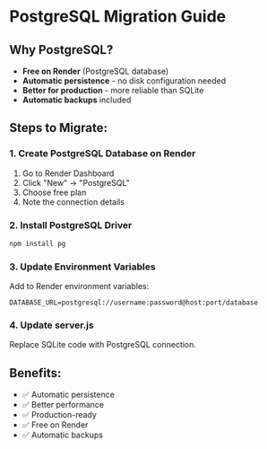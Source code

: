 # PostgreSQL Migration Guide

## Why PostgreSQL?
- **Free on Render** (PostgreSQL database)
- **Automatic persistence** - no disk configuration needed
- **Better for production** - more reliable than SQLite
- **Automatic backups** included

## Steps to Migrate:

### 1. Create PostgreSQL Database on Render
1. Go to Render Dashboard
2. Click "New" → "PostgreSQL"
3. Choose free plan
4. Note the connection details

### 2. Install PostgreSQL Driver
```bash
npm install pg
```

### 3. Update Environment Variables
Add to Render environment variables:
```
DATABASE_URL=postgresql://username:password@host:port/database
```

### 4. Update server.js
Replace SQLite code with PostgreSQL connection.

## Benefits:
- ✅ Automatic persistence
- ✅ Better performance
- ✅ Production-ready
- ✅ Free on Render
- ✅ Automatic backups
